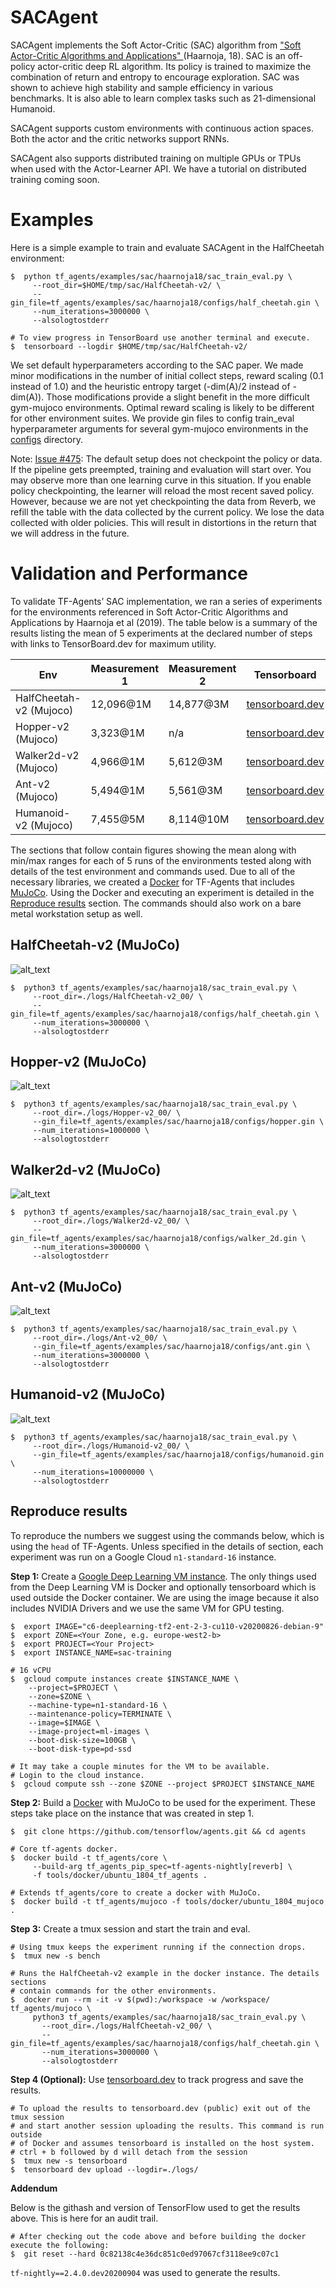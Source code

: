# SACAgent

SACAgent implements the Soft Actor-Critic (SAC) algorithm from
["Soft Actor-Critic Algorithms and Applications" ](https://arxiv.org/abs/1812.05905)(Haarnoja,
18). SAC is an off-policy actor-critic deep RL algorithm. Its policy is trained
to maximize the combination of return and entropy to encourage exploration. SAC
was shown to achieve high stability and sample efficiency in various benchmarks.
It is also able to learn complex tasks such as 21-dimensional Humanoid.

SACAgent supports custom environments with continuous action spaces. Both the
actor and the critic networks support RNNs.

SACAgent also supports distributed training on multiple GPUs or TPUs when used
with the Actor-Learner API. We have a tutorial on distributed training coming
soon.

# Examples

Here is a simple example to train and evaluate SACAgent in the HalfCheetah
environment:

```shell
$  python tf_agents/examples/sac/haarnoja18/sac_train_eval.py \
     --root_dir=$HOME/tmp/sac/HalfCheetah-v2/ \
     --gin_file=tf_agents/examples/sac/haarnoja18/configs/half_cheetah.gin \
     --num_iterations=3000000 \
     --alsologtostderr

# To view progress in TensorBoard use another terminal and execute.
$  tensorboard --logdir $HOME/tmp/sac/HalfCheetah-v2/
```

We set default hyperparameters according to the SAC paper. We made minor
modifications in the number of initial collect steps, reward scaling (0.1
instead of 1.0) and the heuristic entropy target (-dim(A)/2 instead of -dim(A)).
Those modifications provide a slight benefit in the more difficult gym-mujoco
environments. Optimal reward scaling is likely to be different for other
environment suites. We provide gin files to config train_eval hyperparameter
arguments for several gym-mujoco environments in the
[configs](https://github.com/tensorflow/agents/tree/master/tf_agents/examples/sac/haarnoja18/configs)
directory.

Note: [Issue #475](https://github.com/tensorflow/agents/issues/475):
The default setup does not checkpoint the policy or data. If the pipeline gets
preempted, training and evaluation will start over. You may observe more than
one learning curve in this situation. If you enable policy checkpointing, the
learner will reload the most recent saved policy. However, because we are not
yet checkpointing the data from Reverb, we refill the table with the data
collected by the current policy. We lose the data collected with older policies.
This will result in distortions in the return that we will address in the future.

# Validation and Performance

To validate TF-Agents’ SAC implementation, we ran a series of experiments for
the environments referenced in Soft Actor-Critic Algorithms and Applications by
Haarnoja et al (2019). The table below is a summary of the results listing the
mean of 5 experiments at the declared number of steps with links to
TensorBoard.dev for maximum utility.

Env                     | Measurement 1 | Measurement 2 | Tensorboard
----------------------- | ------------- | ------------- | -----------
HalfCheetah-v2 (Mujoco) | 12,096@1M     | 14,877@3M     | [tensorboard.dev](https://tensorboard.dev/experiment/MD1SVkFARDKnwoqirHJ7Iw/#scalars&runSelectionState=eyJIYWxmQ2hlZXRhaC12Ml8wMC90cmFpbiI6ZmFsc2UsIkhhbGZDaGVldGFoLXYyXzAxL3RyYWluIjpmYWxzZSwiSGFsZkNoZWV0YWgtdjJfMDIvdHJhaW4iOmZhbHNlLCJIYWxmQ2hlZXRhaC12Ml8wMy90cmFpbiI6ZmFsc2UsIkhhbGZDaGVldGFoLXYyXzA0L3RyYWluIjpmYWxzZX0%3D)
Hopper-v2 (Mujoco)      | 3,323@1M      | n/a           | [tensorboard.dev](https://tensorboard.dev/experiment/Q3q2E5zXQmCVEFlS0EAHGA/#scalars&runSelectionState=eyJIb3BwZXItdjJfMDAvdHJhaW4iOmZhbHNlLCJIb3BwZXItdjJfMDEvdHJhaW4iOmZhbHNlLCJIb3BwZXItdjJfMDIvdHJhaW4iOmZhbHNlLCJIb3BwZXItdjJfMDMvdHJhaW4iOmZhbHNlLCJIb3BwZXItdjJfMDQvdHJhaW4iOmZhbHNlfQ%3D%3D)
Walker2d-v2 (Mujoco)    | 4,966@1M      | 5,612@3M      | [tensorboard.dev](https://tensorboard.dev/experiment/I3nq1OQ7QiqWXexD1KVaTg/#scalars&runSelectionState=eyJXYWxrZXIyZC12Ml8wNC9ldmFsIjp0cnVlLCJXYWxrZXIyZC12Ml8wNC90cmFpbiI6ZmFsc2UsIldhbGtlcjJkLXYyXzAyL3RyYWluIjpmYWxzZSwiV2Fsa2VyMmQtdjJfMDIvZXZhbCI6dHJ1ZSwiV2Fsa2VyMmQtdjJfMDEvdHJhaW4iOmZhbHNlLCJXYWxrZXIyZC12Ml8wMS9ldmFsIjp0cnVlLCJXYWxrZXIyZC12Ml8wMC90cmFpbiI6ZmFsc2UsIldhbGtlcjJkLXYyXzAwL2V2YWwiOnRydWUsIldhbGtlcjJkLXYyXzAzL2V2YWwiOnRydWUsIldhbGtlcjJkLXYyXzAzL3RyYWluIjpmYWxzZX0%3D)
Ant-v2 (Mujoco)         | 5,494@1M      | 5,561@3M      | [tensorboard.dev](https://tensorboard.dev/experiment/jsbkOQeERTmBOy0XoCMQcw/#scalars&runSelectionState=eyJBbnQtdjJfMDAvdHJhaW4iOmZhbHNlLCJBbnQtdjJfMDEvdHJhaW4iOmZhbHNlLCJBbnQtdjJfMDIvdHJhaW4iOmZhbHNlLCJBbnQtdjJfMDMvdHJhaW4iOmZhbHNlLCJBbnQtdjJfMDQvdHJhaW4iOmZhbHNlfQ%3D%3D)
Humanoid-v2 (Mujoco)    | 7,455@5M      | 8,114@10M     | [tensorboard.dev](https://tensorboard.dev/experiment/Xk9qg2cmRc2R2Mzr18LXgw/#scalars&runSelectionState=eyJIdW1hbm9pZC12Ml8wNC90cmFpbiI6ZmFsc2UsIkh1bWFub2lkLXYyXzAzL3RyYWluIjpmYWxzZSwiSHVtYW5vaWQtdjJfMDIvdHJhaW4iOmZhbHNlLCJIdW1hbm9pZC12Ml8wMS90cmFpbiI6ZmFsc2UsIkh1bWFub2lkLXYyXzAwL3RyYWluIjpmYWxzZX0%3D)

The sections that follow contain figures showing the mean along with min/max
ranges for each of 5 runs of the environments tested along with details of the
test environment and commands used. Due to all of the necessary libraries, we
created a
[Docker](https://github.com/tensorflow/agents/tree/master/tools/docker) for
TF-Agents that includes [MuJoCo](http://www.mujoco.org/). Using the Docker and
executing an experiment is detailed in the
[Reproduce results](#reproduce-results) section. The commands should also work
on a bare metal workstation setup as well.

## HalfCheetah-v2 (MuJoCo)

![alt_text](https://raw.githubusercontent.com/tensorflow/agents/master/docs/images/sac_readme/halfcheetah-v2_graph.png "HalfCheetah-v2 Mean and min/max graph.")

```shell
$  python3 tf_agents/examples/sac/haarnoja18/sac_train_eval.py \
     --root_dir=./logs/HalfCheetah-v2_00/ \
     --gin_file=tf_agents/examples/sac/haarnoja18/configs/half_cheetah.gin \
     --num_iterations=3000000 \
     --alsologtostderr
```

## Hopper-v2 (MuJoCo)

![alt_text](https://raw.githubusercontent.com/tensorflow/agents/master/docs/images/sac_readme/hopper-v2_graph.png "Hopper-v2 Mean and min/max graph.")

```shell
$  python3 tf_agents/examples/sac/haarnoja18/sac_train_eval.py \
     --root_dir=./logs/Hopper-v2_00/ \
     --gin_file=tf_agents/examples/sac/haarnoja18/configs/hopper.gin \
     --num_iterations=1000000 \
     --alsologtostderr
```

## Walker2d-v2 (MuJoCo)

![alt_text](https://raw.githubusercontent.com/tensorflow/agents/master/docs/images/sac_readme/walker2d-v2_graph.png "Walker2d-v2 Mean and min/max graph.")

```shell
$  python3 tf_agents/examples/sac/haarnoja18/sac_train_eval.py \
     --root_dir=./logs/Walker2d-v2_00/ \
     --gin_file=tf_agents/examples/sac/haarnoja18/configs/walker_2d.gin \
     --num_iterations=3000000 \
     --alsologtostderr
```

## Ant-v2 (MuJoCo)

![alt_text](https://raw.githubusercontent.com/tensorflow/agents/master/docs/images/sac_readme/ant-v2_graph.png "Ant-v2 Mean and min/max graph.")

```shell
$  python3 tf_agents/examples/sac/haarnoja18/sac_train_eval.py \
     --root_dir=./logs/Ant-v2_00/ \
     --gin_file=tf_agents/examples/sac/haarnoja18/configs/ant.gin \
     --num_iterations=3000000 \
     --alsologtostderr
```

## Humanoid-v2 (MuJoCo)

![alt_text](https://raw.githubusercontent.com/tensorflow/agents/master/docs/images/sac_readme/humanoid-v2_graph.png "Humanoid-v2 Mean and min/max graph.")

```shell
$  python3 tf_agents/examples/sac/haarnoja18/sac_train_eval.py \
     --root_dir=./logs/Humanoid-v2_00/ \
     --gin_file=tf_agents/examples/sac/haarnoja18/configs/humanoid.gin \
     --num_iterations=10000000 \
     --alsologtostderr
```

## Reproduce results

To reproduce the numbers we suggest using the commands below, which is using the
`head` of TF-Agents. Unless specified in the details of section, each experiment
was run on a Google Cloud `n1-standard-16` instance.

**Step 1:** Create a
[Google Deep Learning VM instance](https://cloud.google.com/ai-platform/deep-learning-vm/docs/tensorflow_start_instance).
The only things used from the Deep Learning VM is Docker and optionally
tensorboard which is used outside the Docker container. We are using the image
because it also includes NVIDIA Drivers and we use the same VM for GPU testing.

```shell
$  export IMAGE="c6-deeplearning-tf2-ent-2-3-cu110-v20200826-debian-9"
$  export ZONE=<Your Zone, e.g. europe-west2-b>
$  export PROJECT=<Your Project>
$  export INSTANCE_NAME=sac-training

# 16 vCPU
$  gcloud compute instances create $INSTANCE_NAME \
    --project=$PROJECT \
    --zone=$ZONE \
    --machine-type=n1-standard-16 \
    --maintenance-policy=TERMINATE \
    --image=$IMAGE \
    --image-project=ml-images \
    --boot-disk-size=100GB \
    --boot-disk-type=pd-ssd

# It may take a couple minutes for the VM to be available.
# Login to the cloud instance.
$  gcloud compute ssh --zone $ZONE --project $PROJECT $INSTANCE_NAME
```

**Step 2:** Build a
[Docker](https://github.com/tensorflow/agents/tree/master/tools/docker) with
MuJoCo to be used for the experiment. These steps take place on the instance
that was created in step 1.

```shell
$  git clone https://github.com/tensorflow/agents.git && cd agents

# Core tf-agents docker.
$  docker build -t tf_agents/core \
     --build-arg tf_agents_pip_spec=tf-agents-nightly[reverb] \
     -f tools/docker/ubuntu_1804_tf_agents .

# Extends tf_agents/core to create a docker with MuJoCo.
$  docker build -t tf_agents/mujoco -f tools/docker/ubuntu_1804_mujoco .
```

**Step 3:** Create a tmux session and start the train and eval.

```shell
# Using tmux keeps the experiment running if the connection drops.
$  tmux new -s bench

# Runs the HalfCheetah-v2 example in the docker instance. The details sections
# contain commands for the other environments.
$  docker run --rm -it -v $(pwd):/workspace -w /workspace/ tf_agents/mujoco \
     python3 tf_agents/examples/sac/haarnoja18/sac_train_eval.py \
       --root_dir=./logs/HalfCheetah-v2_00/ \
       --gin_file=tf_agents/examples/sac/haarnoja18/configs/half_cheetah.gin \
       --num_iterations=3000000 \
       --alsologtostderr
```

**Step 4 (Optional):** Use [tensorboard.dev](https://tensorboard.dev/) to track
progress and save the results.

```shell
# To upload the results to tensorboard.dev (public) exit out of the tmux session
# and start another session uploading the results. This command is run outside
# of Docker and assumes tensorboard is installed on the host system.
# ctrl + b followed by d will detach from the session
$  tmux new -s tensorboard
$  tensorboard dev upload --logdir=./logs/
```

**Addendum**

Below is the githash and version of TensorFlow used to get the results above.
This is here for an audit trail.

```shell
# After checking out the code above and before building the docker execute the following:
$  git reset --hard 0c82138c4e36dc851c0ed97067cf3118ee9c07c1
```

`tf-nightly==2.4.0.dev20200904` was used to generate the results.

